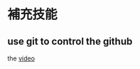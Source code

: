 #  補充技能

## use git to control the github
the [video](<https://drive.google.com/file/d/15xcSumf4d2xWc1GKnjNUqzil6V6x7RP4/view?usp=drive_link>) 




